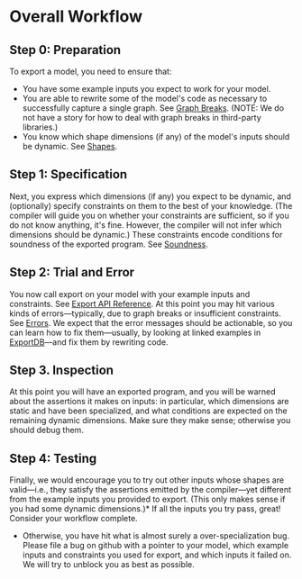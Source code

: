 # Overall Workflow

## Step 0: Preparation
To export a model, you need to ensure that:
- You have some example inputs you expect to work for your model.
- You are able to rewrite some of the model's code as necessary to successfully capture a single graph. See [Graph Breaks](./background.md/#graph-breaks). (NOTE: We do not have a story for how to deal with graph breaks in third-party libraries.)
- You know which shape dimensions (if any) of the model's inputs should be dynamic. See [Shapes](./background.md/#shapes).

## Step 1: Specification
Next, you express which dimensions (if any) you expect to be dynamic, and
(optionally) specify constraints on them to the best of your knowledge. (The
compiler will guide you on whether your constraints are sufficient, so if you do
not know anything, it's fine. However, the compiler will not infer which
dimensions should be dynamic.) These constraints encode conditions for soundness
of the exported program. See [Soundness](./soundness.md).

## Step 2: Trial and Error
You now call export on your model with your example inputs and constraints. See
[Export API Reference](./export_api_reference.md). At this point you may hit
various kinds of errors—typically, due to graph breaks or insufficient
constraints. See [Errors](./errors.md). We expect that the error messages should
be actionable, so you can learn how to fix them—usually, by looking at linked
examples in [ExportDB](./exportdb.md)—and fix them by rewriting code.

## Step 3. Inspection
At this point you will have an exported program, and you will be warned about
the assertions it makes on inputs: in particular, which dimensions are static
and have been specialized, and what conditions are expected on the remaining
dynamic dimensions. Make sure they make sense; otherwise you should debug them.

## Step 4: Testing
Finally, we would encourage you to try out other inputs whose shapes are
valid—i.e., they satisfy the assertions emitted by the compiler—yet different
from the example inputs you provided to export. (This only makes sense if you
had some dynamic dimensions.)* If all the inputs you try pass, great! Consider
your workflow complete.

* Otherwise, you have hit what is almost surely a over-specialization bug.
    Please file a bug on github with a pointer to your model, which example inputs
    and constraints you used for export, and which inputs it failed on. We will
    try to unblock you as best as possible.
